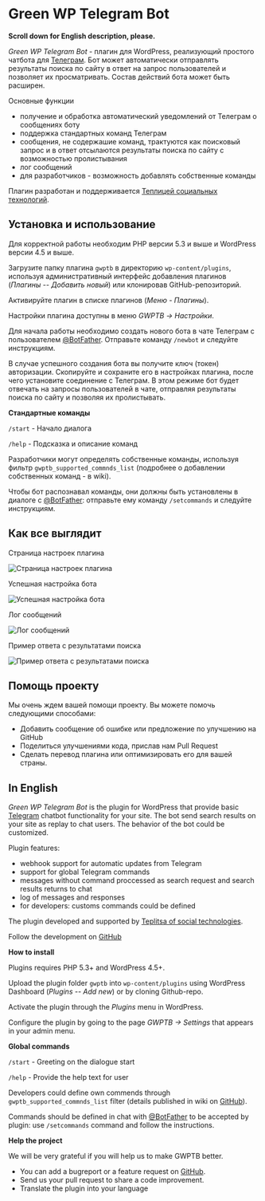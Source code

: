 # Green WP Telegram Bot

**Scroll down for English description, please.**

*Green WP Telegram Bot* - плагин для WordPress, реализующий простого чатбота для [Телеграм](https://telegram.org/). Бот может автоматически отправлять результаты поиска по сайту в ответ на запрос пользователей и позволяет их просматривать. Состав действий бота может быть расширен. 

Основные функции

* получение и обработка автоматический уведомлений от Телеграм о сообщениях боту
* поддержка стандартных команд Телеграм
* сообщения, не содержашие команд, трактуются как поисковый запрос и в ответ отсылаются результаты поиска по сайту с возможностью пролистывания
* лог сообщений
* для разработчиков - возможность добавлять собственные команды

Плагин разработан и поддерживается [Теплицей социальных технологий](https://te-st.ru/).

## Установка и использование ##

Для корректной работы необходим PHP версии 5.3 и выше и WordPress версии 4.5 и выше.

Загрузите папку плагина `gwptb` в директорию `wp-content/plugins`, используя административный интерфейс добавления плагинов (_Плагины -- Добавить новый_)
или клонировав GitHub-репозиторий.

Активируйте плагин в списке плагинов (_Меню - Плагины_).

Настройки плагина доступны в меню _GWPTB -> Настройки_. 

Для начала работы необходимо создать нового бота в чате Телеграм с пользователем [@BotFather](https://telegram.me/botfather). Отправьте команду `/newbot` и следуйте инструкциям.

В случае успешного создания бота вы получите ключ (токен) авторизации. Скопируйте и сохраните его в настройках плагина, после чего установите соединение с Телеграм. В этом режиме бот будет отвечать на запросы пользователей в чате, отправляя результаты поиска по сайту и позволяя их пролистывать. 


**Стандартные команды**

`/start` - Начало диалога

`/help` - Подсказка и описание команд

Разработчики могут определять собственные команды, используя фильтр `gwptb_supported_commnds_list` (подробнее о добавлении собственных команд - в wiki).

Чтобы бот распознавал команды, они должны быть установлены в диалоге с [@BotFather](https://telegram.me/botfather): отправьте ему команду `/setcommands` и следуйте инструкциям. 


## Как все выглядит ##

Страница настроек плагина

![Страница настроек плагина](https://itv.te-st.ru/wp-content/uploads/gwptb-screenshot-1.png)

Успешная настройка бота

![Успешная настройка бота](https://itv.te-st.ru/wp-content/uploads/gwptb-screenshot-2.png)

Лог сообщений

![Лог сообщений](https://itv.te-st.ru/wp-content/uploads/gwptb-screenshot-3.png)

Пример ответа с результатами поиска

![Пример ответа с результатами поиска](https://itv.te-st.ru/wp-content/uploads/gwptb-screenshot-4.png)
 

## Помощь проекту ##

Мы очень ждем вашей помощи проекту. Вы можете помочь следующими способами:

* Добавить сообщение об ошибке или предложение по улучшению на GitHub
* Поделиться улучшениями кода, прислав нам Pull Request
* Сделать перевод плагина или оптимизировать его для вашей страны.


## In English ##

*Green WP Telegram Bot* is the plugin for WordPress that provide basic [Telegram](https://telegram.org/) chatbot functionality for your site. The bot send search results on your site as replay to chat users. The behavior of the bot could be customized.

Plugin features:

* webhook support for automatic updates from Telegram
* support for global Telegram commands
* messages without command proccessed as search request and search results returns to chat
* log of messages and responses
* for developers: customs commands could be defined

The plugin developed and supported by [Teplitsa of social technologies](https://te-st.ru/).

Follow the development on [GitHub](https://github.com/Teplitsa/GWPTB)

**How to install**

Plugins requires PHP 5.3+ and WordPress 4.5+.

Upload the plugin folder `gwptb` into `wp-content/plugins` using WordPress Dashboard (_Plugins -- Add new_) or by cloning Github-repo.

Activate the plugin through the _Plugins_ menu in WordPress.

Configure the plugin by going to the page _GWPTB -> Settings_ that appears in your admin menu.


**Global commands**

`/start` - Greeting on the dialogue start

`/help` - Provide the help text for user

Developers could define own commends through `gwptb_supported_commnds_list` filter (details published in wiki on  [GitHub](//github.com/Teplitsa/GWPTB)).

Commands should be defined in chat with [@BotFather](https://telegram.me/botfather) to be accepted by plugin: use `/setcommands` command and follow the instructions. 

**Help the project**

We will be very grateful if you will help us to make GWPTB better.

* You can add a bugreport or a feature request on [GitHub](https://github.com/Teplitsa/GWPTB/issues).
* Send us your pull request to share a code improvement.
* Translate the plugin into your language
